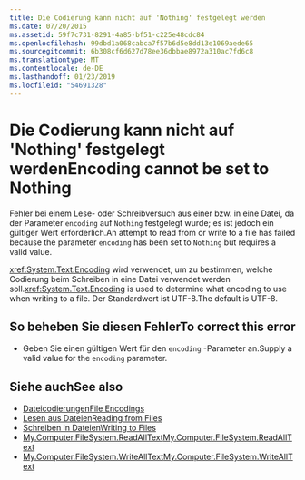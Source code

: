 ```yaml
---
title: Die Codierung kann nicht auf 'Nothing' festgelegt werden
ms.date: 07/20/2015
ms.assetid: 59f7c731-8291-4a85-bf51-c225e48cdc84
ms.openlocfilehash: 99dbd1a068cabca7f57b6d5e8dd13e1069aede65
ms.sourcegitcommit: 6b308cf6d627d78ee36dbbae8972a310ac7fd6c8
ms.translationtype: MT
ms.contentlocale: de-DE
ms.lasthandoff: 01/23/2019
ms.locfileid: "54691328"
---
```

# <a name="encoding-cannot-be-set-to-nothing"></a><span data-ttu-id="18c7a-102">Die Codierung kann nicht auf 'Nothing' festgelegt werden</span><span class="sxs-lookup"><span data-stu-id="18c7a-102">Encoding cannot be set to Nothing</span></span>
<span data-ttu-id="18c7a-103">Fehler bei einem Lese- oder Schreibversuch aus einer bzw. in eine Datei, da der Parameter `encoding` auf `Nothing` festgelegt wurde; es ist jedoch ein gültiger Wert erforderlich.</span><span class="sxs-lookup"><span data-stu-id="18c7a-103">An attempt to read from or write to a file has failed because the parameter `encoding` has been set to `Nothing` but requires a valid value.</span></span>  
  
 <span data-ttu-id="18c7a-104"><xref:System.Text.Encoding> wird verwendet, um zu bestimmen, welche Codierung beim Schreiben in eine Datei verwendet werden soll.</span><span class="sxs-lookup"><span data-stu-id="18c7a-104"><xref:System.Text.Encoding> is used to determine what encoding to use when writing to a file.</span></span> <span data-ttu-id="18c7a-105">Der Standardwert ist UTF-8.</span><span class="sxs-lookup"><span data-stu-id="18c7a-105">The default is UTF-8.</span></span>  
  
## <a name="to-correct-this-error"></a><span data-ttu-id="18c7a-106">So beheben Sie diesen Fehler</span><span class="sxs-lookup"><span data-stu-id="18c7a-106">To correct this error</span></span>  
  
-   <span data-ttu-id="18c7a-107">Geben Sie einen gültigen Wert für den `encoding` -Parameter an.</span><span class="sxs-lookup"><span data-stu-id="18c7a-107">Supply a valid value for the `encoding` parameter.</span></span>  
  
## <a name="see-also"></a><span data-ttu-id="18c7a-108">Siehe auch</span><span class="sxs-lookup"><span data-stu-id="18c7a-108">See also</span></span>
- [<span data-ttu-id="18c7a-109">Dateicodierungen</span><span class="sxs-lookup"><span data-stu-id="18c7a-109">File Encodings</span></span>](../../visual-basic/developing-apps/programming/drives-directories-files/file-encodings.md)
- [<span data-ttu-id="18c7a-110">Lesen aus Dateien</span><span class="sxs-lookup"><span data-stu-id="18c7a-110">Reading from Files</span></span>](../../visual-basic/developing-apps/programming/drives-directories-files/reading-from-files.md)
- [<span data-ttu-id="18c7a-111">Schreiben in Dateien</span><span class="sxs-lookup"><span data-stu-id="18c7a-111">Writing to Files</span></span>](../../visual-basic/developing-apps/programming/drives-directories-files/writing-to-files.md)
- [<span data-ttu-id="18c7a-112">My.Computer.FileSystem.ReadAllText</span><span class="sxs-lookup"><span data-stu-id="18c7a-112">My.Computer.FileSystem.ReadAllText</span></span>](xref:Microsoft.VisualBasic.FileIO.FileSystem.ReadAllText%2A)
- [<span data-ttu-id="18c7a-113">My.Computer.FileSystem.WriteAllText</span><span class="sxs-lookup"><span data-stu-id="18c7a-113">My.Computer.FileSystem.WriteAllText</span></span>](xref:Microsoft.VisualBasic.FileIO.FileSystem.WriteAllText%2A)
